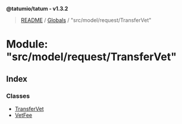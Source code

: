 **@tatumio/tatum - v1.3.2**

> [README](../README.md) / [Globals](../globals.md) / "src/model/request/TransferVet"

# Module: "src/model/request/TransferVet"

## Index

### Classes

* [TransferVet](../classes/_src_model_request_transfervet_.transfervet.md)
* [VetFee](../classes/_src_model_request_transfervet_.vetfee.md)
